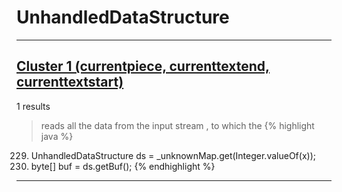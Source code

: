 # UnhandledDataStructure

***

## [Cluster 1 (currentpiece, currenttextend, currenttextstart)](./1)
1 results
> reads all the data from the input stream , to which the 
{% highlight java %}
229. UnhandledDataStructure ds = _unknownMap.get(Integer.valueOf(x));
236.   byte[] buf = ds.getBuf();
{% endhighlight %}

***

